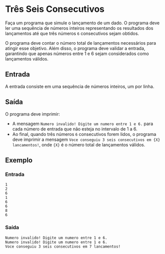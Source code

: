 # Três Seis Consecutivos

Faça um programa que simule o lançamento de um dado. O programa deve ler uma sequência de números inteiros representando os resultados dos lançamentos até que três números `6` consecutivos sejam obtidos.

O programa deve contar o número total de lançamentos necessários para atingir esse objetivo. Além disso, o programa deve validar a entrada, garantindo que apenas números entre 1 e 6 sejam considerados como lançamentos válidos.

## Entrada

A entrada consiste em uma sequência de números inteiros, um por linha.

## Saída

O programa deve imprimir:

- A mensagem `Numero invalido! Digite um numero entre 1 e 6.` para cada número de entrada que não esteja no intervalo de 1 a 6.
- Ao final, quando três números `6` consecutivos forem lidos, o programa deve imprimir a mensagem `Voce conseguiu 3 seis consecutivos em {X} lancamentos!`, onde `{X}` é o número total de lançamentos válidos.

## Exemplo

### Entrada
```
1
2
6
1
6
6
8
6
```

### Saída
```
Numero invalido! Digite um numero entre 1 e 6.
Numero invalido! Digite um numero entre 1 e 6.
Voce conseguiu 3 seis consecutivos em 7 lancamentos!
```